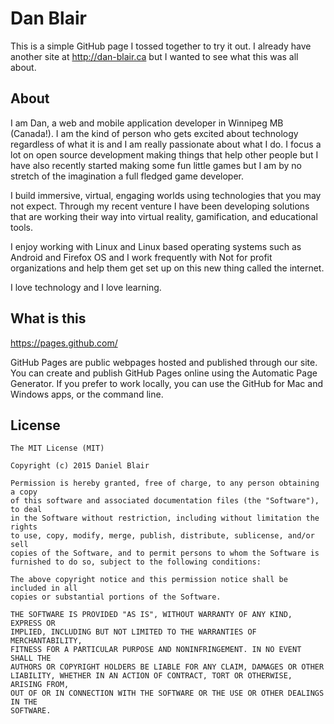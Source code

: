 # Dan Blair

This is a simple GitHub page I tossed together to try it out. I already have another site at http://dan-blair.ca but I wanted to see what this was all about.

## About

I am Dan, a web and mobile application developer in Winnipeg MB (Canada!). I am the kind of person who gets excited about technology regardless of what it is and I am really passionate about what I do. I focus a lot on open source development making things that help other people but I have also recently started making some fun little games but I am by no stretch of the imagination a full fledged game developer.

I build immersive, virtual, engaging worlds using technologies that you may not expect. Through my recent venture I have been developing solutions that are working their way into virtual reality, gamification, and educational tools.

I enjoy working with Linux and Linux based operating systems such as Android and Firefox OS and I work frequently with Not for profit organizations and help them get set up on this new thing called the internet.

I love technology and I love learning.

## What is this

https://pages.github.com/

GitHub Pages are public webpages hosted and published through our site. You can create and publish GitHub Pages online using the Automatic Page Generator. If you prefer to work locally, you can use the GitHub for Mac and Windows apps, or the command line.

## License

```
The MIT License (MIT)

Copyright (c) 2015 Daniel Blair

Permission is hereby granted, free of charge, to any person obtaining a copy
of this software and associated documentation files (the "Software"), to deal
in the Software without restriction, including without limitation the rights
to use, copy, modify, merge, publish, distribute, sublicense, and/or sell
copies of the Software, and to permit persons to whom the Software is
furnished to do so, subject to the following conditions:

The above copyright notice and this permission notice shall be included in all
copies or substantial portions of the Software.

THE SOFTWARE IS PROVIDED "AS IS", WITHOUT WARRANTY OF ANY KIND, EXPRESS OR
IMPLIED, INCLUDING BUT NOT LIMITED TO THE WARRANTIES OF MERCHANTABILITY,
FITNESS FOR A PARTICULAR PURPOSE AND NONINFRINGEMENT. IN NO EVENT SHALL THE
AUTHORS OR COPYRIGHT HOLDERS BE LIABLE FOR ANY CLAIM, DAMAGES OR OTHER
LIABILITY, WHETHER IN AN ACTION OF CONTRACT, TORT OR OTHERWISE, ARISING FROM,
OUT OF OR IN CONNECTION WITH THE SOFTWARE OR THE USE OR OTHER DEALINGS IN THE
SOFTWARE.
```
